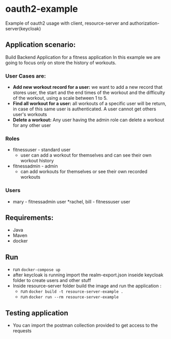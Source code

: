 # oauth2-example

Example of oauth2 usage with client, resource-server and authorization-server(keycloak)


## Application scenario:

Build Backend Application for a fitness application
In this example we are going to focus only on store the history of workouts.

### User Cases are:

* **Add new workout record for a user:** we want to add a new record that stores user, the start and the end times of the workout and the difficulty of the workout, using a scale between 1 to 5.
* **Find all workout for a user:** all workouts of a specific user will be return, in case of this same user is authenticated. A user cannot get others user's workouts
* **Delete a workout:** Any user having the admin role can delete a workout for any other user


### Roles

 * fitnessuser - standard user
     * user can add a workout for themselves and can see their own workout history
 * fitnessadmin - admin
     * can add workouts for themselves or see their own recorded workouts 
	 
### Users

* mary - fitnessadmin user
*rachel, bill - fitnessuser user


## Requirements:
* Java
* Maven
* docker

## Run

* run ``docker-compose up``
* after keycloak is running import the realm-export.json inseide keycloak folder to create users and other stuff
* Inside resource-server folder build the image and run the application :
   * run ``docker build -t resource-server-example .``
   * run ``docker run --rm resource-server-example``
   

## Testing application

* You can import the postman collection provided to get access to the requests


